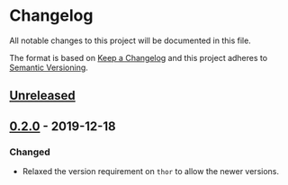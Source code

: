 # Changelog

All notable changes to this project will be documented in this file.

The format is based on [Keep a Changelog](http://keepachangelog.com/en/1.0.0/) and this project adheres to [Semantic Versioning](http://semver.org/spec/v2.0.0.html).

## [Unreleased]

## [0.2.0] - 2019-12-18

### Changed

- Relaxed the version requirement on `thor` to allow the newer versions.

[unreleased]: https://github.com/kddnewton/thor-hollaback/compare/v0.2.0...HEAD
[0.2.0]: https://github.com/kddnewton/thor-hollaback/compare/7c2c70...v0.2.0
